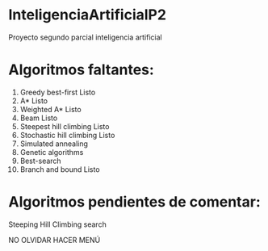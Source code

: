 # InteligenciaArtificialP2
Proyecto segundo parcial inteligencia artificial

# Algoritmos faltantes: 


1. Greedy best-first Listo
2. A* Listo
3. Weighted A* Listo
4. Beam Listo
5. Steepest hill climbing Listo
6. Stochastic hill climbing Listo
7. Simulated annealing
8. Genetic algorithms
9. Best-search
10. Branch and bound Listo


# Algoritmos pendientes de comentar:

Steeping Hill Climbing search

NO OLVIDAR HACER MENÚ
